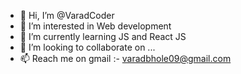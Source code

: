 - 👋 Hi, I’m @VaradCoder
- 👀 I’m interested in Web development
- 🌱 I’m currently learning JS and React JS
- 💞️ I’m looking to collaborate on ...
- 📫 Reach me on gmail :- varadbhole09@gmail.com

<!---
VaradCoder/VaradCoder is a ✨ special ✨ repository because its `README.md` (this file) appears on your GitHub profile.
You can click the Preview link to take a look at your changes.
--->
